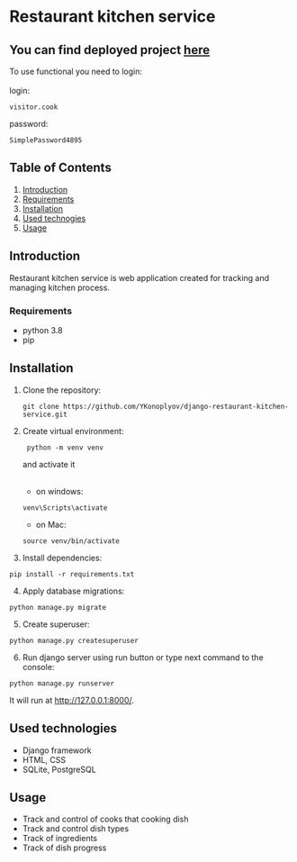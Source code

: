 # Restaurant kitchen service
 ## You can find deployed project [here](https://kitchen-service-fvfz.onrender.com/)
   To use functional you need to login:
<br>
<br>
   login: 
```   
visitor.cook
```   
password:
```
SimplePassword4895
```

## Table of Contents
1. [Introduction](#introduction)
2. [Requirements](#requirements)
3. [Installation](#installation)
4. [Used technogies](#used-technologies)
5. [Usage](#usage)

## Introduction
Restaurant kitchen service is web application created for tracking and managing kitchen process.

### Requirements
* python 3.8
* pip

## Installation
1. Clone the repository:
   ```
   git clone https://github.com/YKonoplyov/django-restaurant-kitchen-service.git
   ```

2. Create virtual environment:
   ```
    python -m venv venv
   ```
   and activate it 
   <br>
   <br>
    - on windows:
    ```
    venv\Scripts\activate
    ```   
    - on Mac:
    ```
    source venv/bin/activate
   ```
3. Install dependencies:
```
pip install -r requirements.txt
```

4. Apply database migrations:
```
python manage.py migrate
```
5. Create superuser:
```
python manage.py createsuperuser
```
6. Run django server using run button or type next command to the console:
```
python manage.py runserver
```
It will run at http://127.0.0.1:8000/.

## Used technologies
- Django framework
- HTML, CSS
- SQLite, PostgreSQL

## Usage
- Track and control of cooks that cooking  dish
- Track and control dish types
- Track of ingredients
- Track of dish progress
